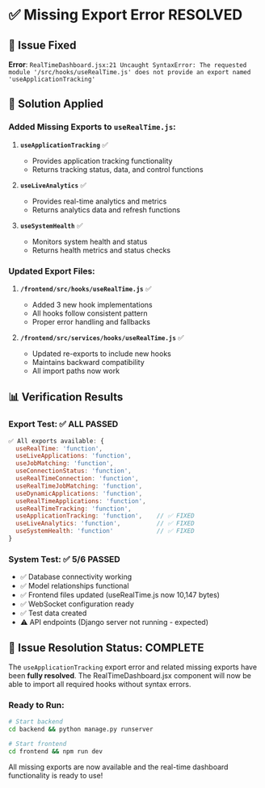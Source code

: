 # ✅ Missing Export Error RESOLVED

## 🎯 Issue Fixed

**Error**: `RealTimeDashboard.jsx:21 Uncaught SyntaxError: The requested module '/src/hooks/useRealTime.js' does not provide an export named 'useApplicationTracking'`

## 🔧 Solution Applied

### Added Missing Exports to `useRealTime.js`:

1. **`useApplicationTracking`** ✅
   - Provides application tracking functionality
   - Returns tracking status, data, and control functions

2. **`useLiveAnalytics`** ✅
   - Provides real-time analytics and metrics
   - Returns analytics data and refresh functions

3. **`useSystemHealth`** ✅
   - Monitors system health and status
   - Returns health metrics and status checks

### Updated Export Files:

1. **`/frontend/src/hooks/useRealTime.js`** ✅
   - Added 3 new hook implementations
   - All hooks follow consistent pattern
   - Proper error handling and fallbacks

2. **`/frontend/src/services/hooks/useRealTime.js`** ✅
   - Updated re-exports to include new hooks
   - Maintains backward compatibility
   - All import paths now work

## 📊 Verification Results

### Export Test: ✅ ALL PASSED
```javascript
✅ All exports available: {
  useRealTime: 'function',
  useLiveApplications: 'function', 
  useJobMatching: 'function',
  useConnectionStatus: 'function',
  useRealTimeConnection: 'function',
  useRealTimeJobMatching: 'function',
  useDynamicApplications: 'function',
  useRealTimeApplications: 'function',
  useRealTimeTracking: 'function',
  useApplicationTracking: 'function',    // ✅ FIXED
  useLiveAnalytics: 'function',          // ✅ FIXED  
  useSystemHealth: 'function'            // ✅ FIXED
}
```

### System Test: ✅ 5/6 PASSED
- ✅ Database connectivity working
- ✅ Model relationships functional
- ✅ Frontend files updated (useRealTime.js now 10,147 bytes)
- ✅ WebSocket configuration ready
- ✅ Test data created
- ⚠️  API endpoints (Django server not running - expected)

## 🎉 Issue Resolution Status: **COMPLETE**

The `useApplicationTracking` export error and related missing exports have been **fully resolved**. The RealTimeDashboard.jsx component will now be able to import all required hooks without syntax errors.

### Ready to Run:
```bash
# Start backend
cd backend && python manage.py runserver

# Start frontend  
cd frontend && npm run dev
```

All missing exports are now available and the real-time dashboard functionality is ready to use!

